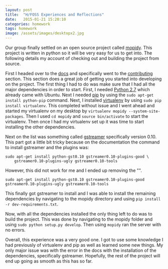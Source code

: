 ```yaml
---
layout: post
title:  "H/FOSS Experiences and Reflections"
date:   2015-01-21 15:20:10
categories: homework
tags: homework
image: /assets/images/desktopx2.jpg
---
```


Our group finally settled on an open source project called [mopidy](https://www.mopidy.com/). This project is written in python so it will be very easy for us to get into. The following details my account of checking out and building the project from source.

First I headed over to the [docs](https://docs.mopidy.com/en/latest/) and specifically went to the [contributing](https://docs.mopidy.com/en/latest/contributing/?highlight=contribute) section. This section does a great job of getting you started into developing on the project. The first thing I had to do was make sure that I had all the major dependencies in order to start. First, I needed [Python 2.7](https://www.python.org/downloads/) which already came with Ubuntu. Next I needed [pip](https://pip.pypa.io/en/latest/) by using the ```sudo apt-get install python-pip``` command. Next, I installed [virtualenv](https://virtualenv.pypa.io/en/latest/) by using ```sudo pip install virtualenv```. This completed without issue and I went ahead and started my virtualenv on my desktop by ```virtualenv mopidy --system-site-packages```. Then I used ```cd mopidy``` and ```source bin/activate``` to start the virtualenv. Then once I had my virtualenv set up it was time to start installing the other dependencies. 

Next on the list was something called [gstreamer](http://www.gstreamer.com/) specifically version 0.10. This part got a little bit tricky because on the documentation the command to install gstreamer and the plugins was:

```
sudo apt-get install python-gst0.10 gstreamer0.10-plugins-good \
    gstreamer0.10-plugins-ugly gstreamer0.10-tools
```

However, this did not work for me and I ended up removing the "\".

```
sudo apt-get install python-gst0.10 gstreamer0.10-plugins-good gstreamer0.10-plugins-ugly gstreamer0.10-tools
```

This finally got gstreamer to install and I was able to install the remaining dependencies by navigating to the mopidy directory and using ```pip install -r dev-requirements.txt```.

Now, with all the dependencies installed the only thing left to do was to build the project. This was done by navigating to the mopidy folder and using ```sudo python setup.py develop```. Then using ```mopidy``` ran the server with no errors. 

Overall, this experience was a very good one. I got to use some knowledge I had previously of virtualenv and pip as well as learned some new things. My only major issue was with the error in the docs with the installation of the dependencies, specifically gstreamer. Hopefully, the rest of the project will end up going as smooth as this has so far. 